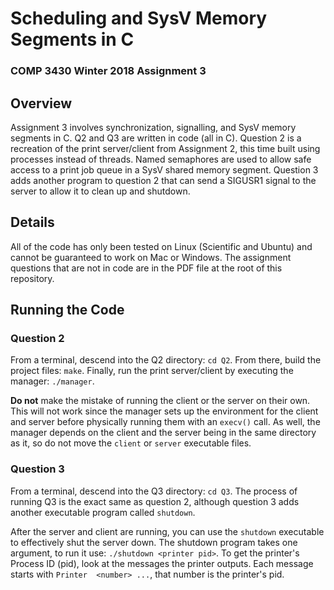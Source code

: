 # Scheduling and SysV Memory Segments in C
### COMP 3430 Winter 2018 Assignment 3

## Overview
Assignment 3 involves synchronization, signalling, and SysV memory segments in C. Q2 and Q3 are written in code (all in C). Question 2 is a recreation of the print server/client from Assignment 2, this time built using processes instead of threads. Named semaphores are used to allow safe access to a print job queue in a SysV shared memory segment. Question 3 adds another program to question 2 that can send a SIGUSR1 signal to the server to allow it to clean up and shutdown.

## Details
All of the code has only been tested on Linux (Scientific and Ubuntu) and cannot be guaranteed to work on Mac or Windows. The assignment questions that are not in code are in the PDF file at the root of this repository.

## Running the Code

### Question 2

From a terminal, descend into the Q2 directory: `cd Q2`. From there, build the project files: `make`. Finally, run the print server/client by executing the manager: `./manager`.

**Do not** make the mistake of running the client or the server on their own. This will not work since the manager sets up the environment for the client and server before physically running them with an `execv()` call. As well, the manager depends on the client and the server being in the same directory as it, so do not move the `client` or `server` executable files.

### Question 3

From a terminal, descend into the Q3 directory: `cd Q3`. The process of running Q3 is the exact same as question 2, although question 3 adds another executable program called `shutdown`.

After the server and client are running, you can use the `shutdown` executable to effectively shut the server down. The shutdown program takes one argument, to run it use: `./shutdown <printer pid>`. To get the printer's Process ID (pid), look at the messages the printer outputs. Each message starts with `Printer  <number> ...`, that number is the printer's pid.

